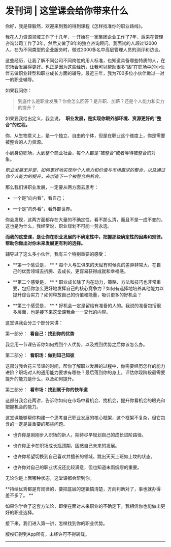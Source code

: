 # 发刊词 | 这堂课会给你带来什么

你好，我是薛毅然，欢迎来到我的得到课程《怎样找准你的职业路线》。

我在人力资源领域工作了十几年，一开始在一家集团企业工作了7年，后来在管理咨询公司工作了3年，然后又做了8年的独立咨询顾问。我面试的人超过12000人，在为不同类型的企业服务时，做过2000多名中高层管理人员的测评和访谈。

这些经历，让我了解不同公司不同岗位的用人标准，也知道具备哪些特质的人，在职场会发展得更好。也正是因为这些经历，让我可以帮助很多“困”在职场中的小伙伴去做职业转型和职业成长方面的辅导。最近三年，我为700多位小伙伴做过一对一的职业辅导。

如果我问你：

> 到底什么是职业发展？你会怎么回答？是升职、加薪？还是个人能力和实力的提升？

如果要我给出定义，我会说，  **职业发展，是实现你跟外部环境、资源更好的“整合”的过程。**

你，从生物意义上，是一个独立、自由的个体，但是在职业这个维度上，你是需要被整合的人力资源。

小到身边职场，大到整个商业社会，每个人都是“被整合”或者等待被整合的对象。 

 *职业发展无非是，如何更好地实现你个人能力和价值与市场需求的整合，以及通过你个人能力的提升，去创造下一个被整合的机会。*

那么我们讲职业发展，一定要从两方面去思考：

* 一个是“向内看”，看自己；

* 一个是“向外看”，看外部世界。

你会发现，这两方面都存在大量的不确定性，看不那么清，而且不是一成不变的。这也是为什么，我经常说，职业规划不可能一劳永逸。

 **而我的这堂课，是让你在职业发展的不确定性中，把握那些确定性的因素和规律。帮助你做出对你未来发展更有利的选择。**

辅导过了这么多小伙伴，我有三个特别重要的感受：

* **第一个感受是， ** * 每个人与生俱来的天赋有时候真的差异非常大，在自己的优势领域去折腾、去成长，更容易获得成就和幸福感。

* **第二个感受是， ** * 职业成长除了内在动力，策略、方法和技巧也非常重要，包括你怎么更好地发挥自己的核心竞争力？如何有选择地培养其他能力以提升综合实力？如何释放自己的价值和能量，吸引更多的好机会？

* **第三个感受是， ** * 好机会一定是留给有准备的人的。我说的准备包括很多层面，也是接下来这堂课我会一一交代的内容。

这堂课我会分三个部分来讲：

第一部分：  **看自己：找到你的优势**

我会用一节课告诉你如何找到个人优势，以及找到优势之后你该怎么办。

第二部分：  **看职场：做到知己知彼**

这部分我会花三节课的时间，帮你了解职业发展的过程中，你需要经历怎样的能力进阶？职场对人的通用能力要求有哪些？最后落到你的身上，评估你现阶段最需要提升的能力是什么，以及如何提升。

第三部分：  **看市场：找到属于你的快车道**

这部分我会花两讲，告诉你如何在市场中看机会、找机会，提升你看机会的眼光和把握机会的能力。

这堂课能够帮你构建一个思考自己职业发展的核心框架，这个框架不复杂，但它包含的一定是最重要的那些问题。

* 也许你是刚刚步入职场的新人，期待尽早规划自己的成长进阶路径。

* 也许你正卡在职场成长瓶颈期，困惑自己未来的发展。

* 也许你希望切换到自己喜欢并擅长的领域，跳出天天上班如上坟的状态。

* 也许你对自己的职业状况还比较满意，但也知道未雨绸缪的重要。

无论你是上面哪种状态，这堂课都会帮到你。

 **持续优秀都是有规律的，要把底层的逻辑搞清楚，方向判断对了，事也就办得差不多了。 **

如果你学会了这套方法论，即使在面对未来职业的不确定下，我相信你也能做出更好的职业选择。

接下来，我们进入第一讲，怎样找到你的职业优势。

版权归得到App所有，未经许可不得转载。

---
